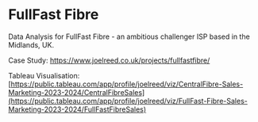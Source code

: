 # FullFast Fibre

Data Analysis for FullFast Fibre - an ambitious challenger ISP based in the Midlands, UK.

Case Study: https://www.joelreed.co.uk/projects/fullfastfibre/

Tableau Visualisation: [https://public.tableau.com/app/profile/joelreed/viz/CentralFibre-Sales-Marketing-2023-2024/CentralFibreSales](https://public.tableau.com/app/profile/joelreed/viz/FullFast-Fibre-Sales-Marketing-2023-2024/FullFastFibreSales)
